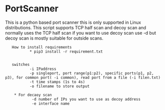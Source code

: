 # PortScanner

This is a python based port scanner this is only supported in Linux distributions. This script supports TCP half scan and decoy scan
and normally uses the TCP half scan if you want to use decoy scan use -d but decoy scan is mostly suitable for outside scans.

       How to install requirements
               * pip3 install -r requirement.txt


       switches
               -i IPaddress
               -p singleport, port range(p1:p2), specific ports(p1, p2, p3), for common port( -i common), read port from a file (-i filen.txt)
               -t time stamps (1s to 4s)
               -o filename to store output

        * For decaoy scan
                -d number of IPs you want to use as decoy address
                -e interface name
